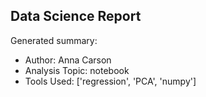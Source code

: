 ## Data Science Report

Generated summary:

- Author: Anna Carson
- Analysis Topic: notebook
- Tools Used: ['regression', 'PCA', 'numpy']
